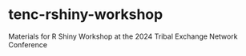 # tenc-rshiny-workshop
Materials for R Shiny Workshop at the 2024 Tribal Exchange Network Conference
